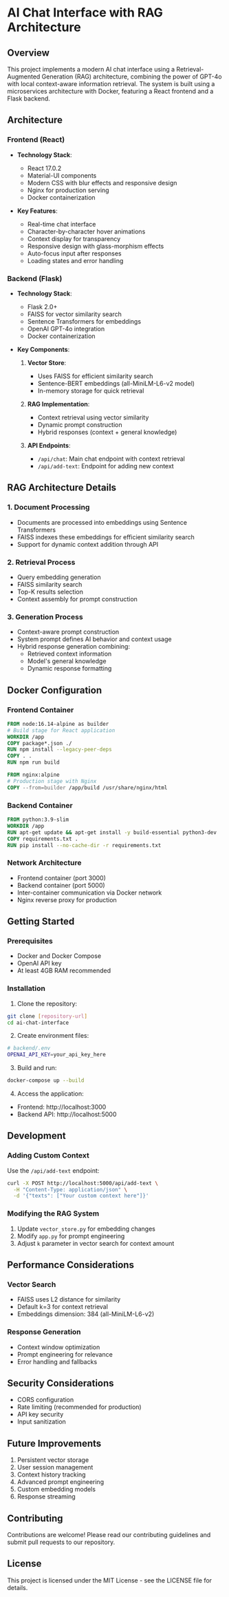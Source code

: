 # AI Chat Interface with RAG Architecture

## Overview
This project implements a modern AI chat interface using a Retrieval-Augmented Generation (RAG) architecture, combining the power of GPT-4o with local context-aware information retrieval. The system is built using a microservices architecture with Docker, featuring a React frontend and a Flask backend.

## Architecture

### Frontend (React)
- **Technology Stack**:
  - React 17.0.2
  - Material-UI components
  - Modern CSS with blur effects and responsive design
  - Nginx for production serving
  - Docker containerization

- **Key Features**:
  - Real-time chat interface
  - Character-by-character hover animations
  - Context display for transparency
  - Responsive design with glass-morphism effects
  - Auto-focus input after responses
  - Loading states and error handling

### Backend (Flask)
- **Technology Stack**:
  - Flask 2.0+
  - FAISS for vector similarity search
  - Sentence Transformers for embeddings
  - OpenAI GPT-4o integration
  - Docker containerization

- **Key Components**:
  1. **Vector Store**: 
     - Uses FAISS for efficient similarity search
     - Sentence-BERT embeddings (all-MiniLM-L6-v2 model)
     - In-memory storage for quick retrieval

  2. **RAG Implementation**:
     - Context retrieval using vector similarity
     - Dynamic prompt construction
     - Hybrid responses (context + general knowledge)

  3. **API Endpoints**:
     - `/api/chat`: Main chat endpoint with context retrieval
     - `/api/add-text`: Endpoint for adding new context

## RAG Architecture Details

### 1. Document Processing
- Documents are processed into embeddings using Sentence Transformers
- FAISS indexes these embeddings for efficient similarity search
- Support for dynamic context addition through API

### 2. Retrieval Process
- Query embedding generation
- FAISS similarity search
- Top-K results selection
- Context assembly for prompt construction

### 3. Generation Process
- Context-aware prompt construction
- System prompt defines AI behavior and context usage
- Hybrid response generation combining:
  - Retrieved context information
  - Model's general knowledge
  - Dynamic response formatting

## Docker Configuration

### Frontend Container
```dockerfile
FROM node:16.14-alpine as builder
# Build stage for React application
WORKDIR /app
COPY package*.json ./
RUN npm install --legacy-peer-deps
COPY . .
RUN npm run build

FROM nginx:alpine
# Production stage with Nginx
COPY --from=builder /app/build /usr/share/nginx/html
```

### Backend Container
```dockerfile
FROM python:3.9-slim
WORKDIR /app
RUN apt-get update && apt-get install -y build-essential python3-dev
COPY requirements.txt .
RUN pip install --no-cache-dir -r requirements.txt
```

### Network Architecture
- Frontend container (port 3000)
- Backend container (port 5000)
- Inter-container communication via Docker network
- Nginx reverse proxy for production

## Getting Started

### Prerequisites
- Docker and Docker Compose
- OpenAI API key
- At least 4GB RAM recommended

### Installation
1. Clone the repository:
```bash
git clone [repository-url]
cd ai-chat-interface
```

2. Create environment files:
```bash
# backend/.env
OPENAI_API_KEY=your_api_key_here
```

3. Build and run:
```bash
docker-compose up --build
```

4. Access the application:
- Frontend: http://localhost:3000
- Backend API: http://localhost:5000

## Development

### Adding Custom Context
Use the `/api/add-text` endpoint:
```bash
curl -X POST http://localhost:5000/api/add-text \
  -H "Content-Type: application/json" \
  -d '{"texts": ["Your custom context here"]}'
```

### Modifying the RAG System
1. Update `vector_store.py` for embedding changes
2. Modify `app.py` for prompt engineering
3. Adjust `k` parameter in vector search for context amount

## Performance Considerations

### Vector Search
- FAISS uses L2 distance for similarity
- Default k=3 for context retrieval
- Embeddings dimension: 384 (all-MiniLM-L6-v2)

### Response Generation
- Context window optimization
- Prompt engineering for relevance
- Error handling and fallbacks

## Security Considerations
- CORS configuration
- Rate limiting (recommended for production)
- API key security
- Input sanitization

## Future Improvements
1. Persistent vector storage
2. User session management
3. Context history tracking
4. Advanced prompt engineering
5. Custom embedding models
6. Response streaming

## Contributing
Contributions are welcome! Please read our contributing guidelines and submit pull requests to our repository.

## License
This project is licensed under the MIT License - see the LICENSE file for details.